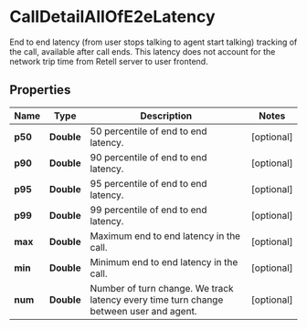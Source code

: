 

# CallDetailAllOfE2eLatency

End to end latency (from user stops talking to agent start talking) tracking of the call, available after call ends. This latency does not account for the network trip time from Retell server to user frontend.

## Properties

| Name | Type | Description | Notes |
|------------ | ------------- | ------------- | -------------|
|**p50** | **Double** | 50 percentile of end to end latency. |  [optional] |
|**p90** | **Double** | 90 percentile of end to end latency. |  [optional] |
|**p95** | **Double** | 95 percentile of end to end latency. |  [optional] |
|**p99** | **Double** | 99 percentile of end to end latency. |  [optional] |
|**max** | **Double** | Maximum end to end latency in the call. |  [optional] |
|**min** | **Double** | Minimum end to end latency in the call. |  [optional] |
|**num** | **Double** | Number of turn change. We track latency every time turn change between user and agent. |  [optional] |



